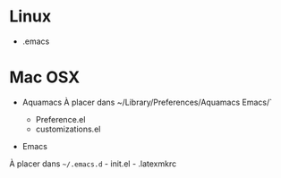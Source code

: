 # Linux

- .emacs

# Mac OSX

- Aquamacs
À placer dans ~/Library/Preferences/Aquamacs Emacs/`
    - Preference.el
    - customizations.el

- Emacs

À placer dans `~/.emacs.d`
    - init.el
    - .latexmkrc

